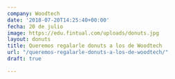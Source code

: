 ```yaml
---
company: Woodtech
date: '2018-07-20T14:25:40+00:00'
fecha: 20 de julio
image: https://edu.fintual.com/uploads/donuts.jpg
layout: donuts
title: Queremos regalarle donuts a los de Woodtech
url: "/queremos-regalarle-donuts-a-los-de-woodtech/"
draft: true

---
```

